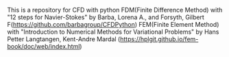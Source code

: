 This is a repository for CFD with python
FDM(Finite Difference Method) with "12 steps for Navier-Stokes" by  Barba, Lorena A., and Forsyth, Gilbert F(https://github.com/barbagroup/CFDPython)
FEM(Finite Element Method) with "Introduction to Numerical Methods for Variational Problems" by Hans Petter Langtangen, Kent-Andre Mardal (https://hplgit.github.io/fem-book/doc/web/index.html)